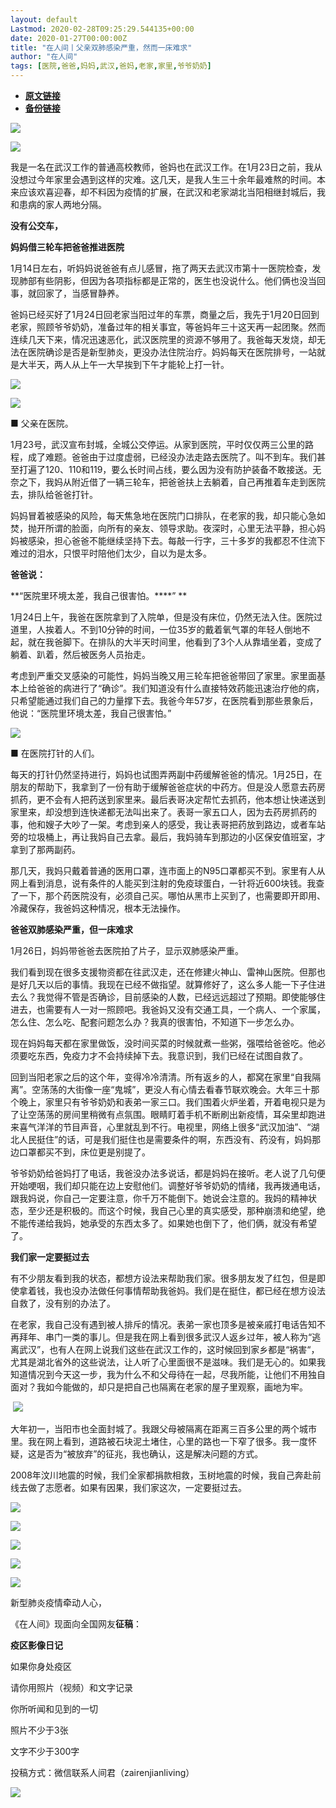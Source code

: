 ```yaml
---
layout: default
Lastmod: 2020-02-28T09:25:29.544135+00:00
date: 2020-01-27T00:00:00Z
title: "在人间丨父亲双肺感染严重，然而一床难求"
author: "在人间"
tags: [医院,爸爸,妈妈,武汉,爸妈,老家,家里,爷爷奶奶]
---
```


* [**原文链接**](http://mp.weixin.qq.com/s?__biz=MzI4ODc3ODYzMg==&mid=2247495351&idx=1&sn=b8817921737f6d0c6e65ba0bc9341eeb&chksm=ec3b9e50db4c1746792fe2f0ad0eed822d811f1cf22183ca188ca3c14d81a3e4c446e3bfe52f#rd)
* [**备份链接**](https://archive.ph/DxXxE)


![](/images/post/55148d6cc64699a01e578a179c58520b.jpg)

![](/images/post/45c418eecff12a675a9acf955bf2b4c2.jpg)

我是一名在武汉工作的普通高校教师，爸妈也在武汉工作。在1月23日之前，我从没想过今年家里会遇到这样的灾难。这几天，是我人生三十余年最难熬的时间。本来应该欢喜迎春，却不料因为疫情的扩展，在武汉和老家湖北当阳相继封城后，我和患病的家人两地分隔。  

  

  

**没有公交车，**

**妈妈借三轮车把爸爸推进医院**

  

1月14日左右，听妈妈说爸爸有点儿感冒，拖了两天去武汉市第十一医院检查，发现肺部有些阴影，但因为各项指标都是正常的，医生也没说什么。他们俩也没当回事，就回家了，当感冒静养。

  

爸妈已经买好了1月24日回老家当阳过年的车票，商量之后，我先于1月20日回到老家，照顾爷爷奶奶，准备过年的相关事宜，等爸妈年三十这天再一起团聚。然而连续几天下来，情况迅速恶化，武汉医院里的资源不够用了。我爸每天发烧，却无法在医院确诊是否是新型肺炎，更没办法住院治疗。妈妈每天在医院排号，一站就是大半天，两人从上午一大早挨到下午才能轮上打一针。

  

![](/images/post/a2cf28d8f9fee0ee7d3c25fa9d7bf4f9.jpg)

![](/images/post/35ffa506c06fce451b0bee7ce18de198.jpg)

■ 父亲在医院。

  

1月23号，武汉宣布封城，全城公交停运。从家到医院，平时仅仅两三公里的路程，成了难题。爸爸由于过度虚弱，已经没办法走路去医院了。叫不到车。我们甚至打遍了120、110和119，要么长时间占线，要么因为没有防护装备不敢接送。无奈之下，我妈从附近借了一辆三轮车，把爸爸扶上去躺着，自己再推着车走到医院去，排队给爸爸打针。

  

妈妈冒着被感染的风险，每天焦急地在医院门口排队，在老家的我，却只能心急如焚，抛开所谓的脸面，向所有的亲友、领导求助。夜深时，心里无法平静，担心妈妈被感染，担心爸爸不能继续坚持下去。每敲一行字，三十多岁的我都忍不住流下难过的泪水，只恨平时陪他们太少，自以为是太多。

  

  

**爸爸说：**

**“医院里环境太差，我自己很害怕。****” **

  

1月24日上午，我爸在医院拿到了入院单，但是没有床位，仍然无法入住。医院过道里，人挨着人。不到10分钟的时间，一位35岁的戴着氧气罩的年轻人倒地不起，就在我爸脚下。在排队的大半天时间里，他看到了3个人从靠墙坐着，变成了躺着、趴着，然后被医务人员抬走。

  

考虑到严重交叉感染的可能性，妈妈当晚又用三轮车把爸爸带回了家里。家里面基本上给爸爸的病进行了“确诊”。我们知道没有什么直接特效药能迅速治疗他的病，只希望能通过我们自己的力量撑下去。我爸今年57岁，在医院看到那些景象后，他说：“医院里环境太差，我自己很害怕。” 

![](/images/post/b095bb162670505e9cea0e1688e04db1.jpg)

■ 在医院打针的人们。

  

每天的打针仍然坚持进行，妈妈也试图弄两副中药缓解爸爸的情况。1月25日，在朋友的帮助下，我拿到了一份有助于缓解爸爸症状的中药方。但是没人愿意去药房抓药，更不会有人把药送到家里来。最后表哥决定帮忙去抓药，他本想让快递送到家里来，却没想到连快递都无法叫出来了。表哥一家五口人，因为去药房抓药的事，他和嫂子大吵了一架。考虑到亲人的感受，我让表哥把药放到路边，或者车站旁的垃圾桶上，再让我妈自己去拿。最后，我妈骑车到那边的小区保安值班室，才拿到了那两副药。

  

那几天，我妈只戴着普通的医用口罩，连市面上的N95口罩都买不到。家里有人从网上看到消息，说有条件的人能买到注射的免疫球蛋白，一针将近600块钱。我查了一下，那个药医院没有，必须自己买。哪怕从黑市上买到了，也需要即开即用、冷藏保存，我爸妈这种情况，根本无法操作。

  

  

**爸爸双肺感染严重，但一床难求**

  

1月26日，妈妈带爸爸去医院拍了片子，显示双肺感染严重。

  

我们看到现在很多支援物资都在往武汉走，还在修建火神山、雷神山医院。但那也是好几天以后的事情。我现在已经不做指望。就算修好了，这么多人能一下子住进去么？我觉得不管是否确诊，目前感染的人数，已经远远超过了预期。即使能够住进去，也需要有人一对一照顾吧。我爸妈又没有交通工具，一个病人、一个家属，怎么住、怎么吃、配套问题怎么办？我真的很害怕，不知道下一步怎么办。

  

现在妈妈每天都在家里做饭，没时间买菜的时候就煮一些粥，强喂给爸爸吃。他必须要吃东西，免疫力才不会持续掉下去。我意识到，我们已经在试图自救了。

  

回到当阳老家之后的这个年，变得冷冷清清。所有返乡的人，都窝在家里“自我隔离”。空荡荡的大街像一座“鬼城”，更没人有心情去看春节联欢晚会。大年三十那个晚上，家里只有爷爷奶奶和表弟一家三口。我们围着火炉坐着，开着电视只是为了让空荡荡的房间里稍微有点氛围。眼睛盯着手机不断刷出新疫情，耳朵里却跑进来喜气洋洋的节目声音，心里就乱到不行。电视里，网络上很多“武汉加油”、“湖北人民挺住”的话，可是我们挺住也是需要条件的啊，东西没有、药没有，妈妈那边口罩都买不到，床位更是别提了。

  

爷爷奶奶给爸妈打了电话，我爸没办法多说话，都是妈妈在接听。老人说了几句便开始哽咽，我们却只能在边上安慰他们。调整好爷爷奶奶的情绪，我再拨通电话，跟我妈说，你自己一定要注意，你千万不能倒下。她说会注意的。我妈的精神状态，至少还是积极的。而这个时候，我自己心里的真实感受，那种崩溃和绝望，绝不能传递给我妈，她承受的东西太多了。如果她也倒下了，他们俩，就没有希望了。

  

  

**我们家一定要挺过去**

  

有不少朋友看到我的状态，都想方设法来帮助我们家。很多朋友发了红包，但是即使拿着钱，我也没办法做任何事情帮助我爸妈。我们是在挺住，都已经在想方设法自救了，没有别的办法了。

  

在老家，我自己没有遇到被人排斥的情况。表弟一家也顶多是被亲戚打电话告知不再拜年、串门一类的事儿。但是我在网上看到很多武汉人返乡过年，被人称为“逃离武汉”，也有人在网上说我们这些在武汉工作的，这时候回到家乡都是“祸害“，尤其是湖北省外的这些说法，让人听了心里面很不是滋味。我们是无心的。如果我知道情况到今天这一步，我为什么不和父母待在一起，尽我所能，让他们不用独自面对？我如今能做的，却只是把自己也隔离在老家的屋子里观察，画地为牢。

 ![](/images/post/a8f8b22ce330a562115c7abc7fd64e3f.jpg)

大年初一，当阳市也全面封城了。我跟父母被隔离在距离三百多公里的两个城市里。我在网上看到，道路被石块泥土堵住，心里的路也一下窄了很多。我一度怀疑，这是否为“被放弃”的征兆，我也确认，这是解决问题的方式。

  

2008年汶川地震的时候，我们全家都捐款相救，玉树地震的时候，我自己奔赴前线去做了志愿者。如果有因果，我们家这次，一定要挺过去。

![](/images/post/2db27b208dcabff354e61892da53b84a.jpg)

![](/images/post/60aa30ad296c6e98e7bda513eb1ff45f.jpg)  

  

[![](/images/post/e38fbbb62b527eff0adb0075cf3f400d.jpg)](http://mp.weixin.qq.com/s?__biz=MzI4ODc3ODYzMg==&mid=2247495327&idx=1&sn=4f0014be5baabbd2f56979131fa6edd6&chksm=ec3b9e78db4c176ea332167cdc64894048094c9d2c59c8799ddba66f32f296cbfd3b36fcac51&scene=21#wechat_redirect)

[![](/images/post/8fd124182ade3b6ee2e2f50b19bd07d4.jpg)](http://mp.weixin.qq.com/s?__biz=MzI4ODc3ODYzMg==&mid=2247495327&idx=2&sn=c0a13f12ce8bea02bde46642aa11de17&chksm=ec3b9e78db4c176e8a7bf1c33bf52e950b436d64dd60de8edc6b3aa01733fda714fab86bd93e&scene=21#wechat_redirect)

[![](/images/post/85df5df145d74ba8274255aed7929f70.jpg)](http://mp.weixin.qq.com/s?__biz=MzI4ODc3ODYzMg==&mid=2247495305&idx=1&sn=89842fbc0be7cd932618cc0cc3622e3a&chksm=ec3b9e6edb4c177832e1f2a90965aaa4b43b89095377167237103a7150df54e9495ad5fe685c&scene=21#wechat_redirect)

新型肺炎疫情牵动人心，

《在人间》现面向全国网友**征稿**：

  

**疫区影像日记**

如果你身处疫区

请你用照片（视频）和文字记录

你所听闻和见到的一切

照片不少于3张

文字不少于300字

  

投稿方式：微信联系人间君（zairenjianliving）

![](/images/post/10a5126b127328a4f3847926deac8f07.jpg)

